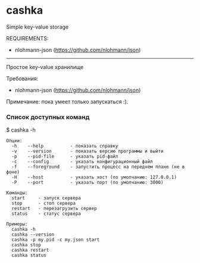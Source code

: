 # cashka

Simple key-value storage

REQUIREMENTS:
- nlohmann-json (https://github.com/nlohmann/json)


-------------------------------------------------------------------------------------

Простое key-value хранилище

Требования:
- nlohmann-json (https://github.com/nlohmann/json)

Примечание: пока умеет только запускаться :).


### Список доступных команд

$ cashka -h
```
Опции:
  -h    --help          - показать справку
  -v    --version       - показать версию программы и выйти
  -p    --pid-file      - указать pid-файл
  -c    --config        - указать конфигурационный файл
  -f    --foreground    - запустить процесс на переднем плане (не в фоне)
  -H    --host          - указать хост (по умолчанию: 127.0.0.1)
  -P    --port          - указать порт (по умолчанию: 3000)

Команды:
  start     - запуск сервера 
  stop      - стоп сервера
  restart   - перезагрузить сервер
  status    - статус сервера

Примеры:
  cashka -h
  cashka --version
  cashka -p my.pid -c my.json start
  cashka stop
  cashka restart
  cashka status
```
